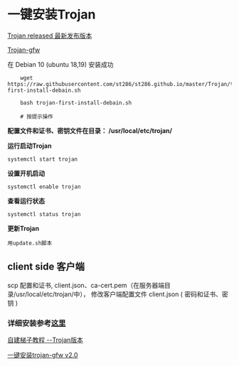 
# 一键安装Trojan

[Trojan released 最新发布版本](https://github.com/trojan-gfw/trojan/releases/)

[Trojan-gfw](https://github.com/trojan-gfw/trojan)

在 Debian 10 (ubuntu 18,19) 安装成功

```shell
    wget https://raw.githubusercontent.com/st286/st286.github.io/master/Trojan/trojan-first-install-debain.sh
    
    bash trojan-first-install-debain.sh
    
    # 按提示操作
```

**配置文件和证书、密钥文件在目录： /usr/local/etc/trojan/**


**运行启动Trojan**

    systemctl start trojan

**设置开机启动**

    systemctl enable trojan

**查看运行状态**

    systemctl status trojan
    
 **更新Trojan**
 
    用update.sh脚本

## client side 客户端

scp 配置和证书, client.json、ca-cert.pem（在服务器端目录/usr/local/etc/trojan/中）， 修改客户端配置文件 client.json ( 密码和证书、密钥 )


### 详细安装参考[这里](./install.md)
    
    
 [自建梯子教程 --Trojan版本](https://trojan-tutor.github.io/2019/04/10/p41.html)
 
 [一键安装trojan-gfw v2.0](https://github.com/wangsun88/trojan-wiz)
